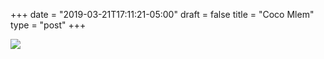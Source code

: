 +++
date = "2019-03-21T17:11:21-05:00"
draft = false
title = "Coco Mlem"
type = "post"
+++

![](/uploads/coco_mlem.jpg)